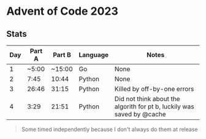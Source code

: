 # Advent of Code 2023

## Stats
| Day | Part A | Part B | Language | Notes |
| --- | ------ | ------ | -------- | -------------- |
|  1  | ~5:00  | ~15:00 |    Go    | None |
|  2  |  7:45  | 10:44  |  Python  | None |
|  3  |  26:46 | 31:15  |  Python  | Killed by off-by-one errors |
|  4  |  3:29  | 21:51  |  Python  | Did not think about the algorith for pt b, luckily was saved by @cache |

> Some timed independently because I don't always do them at release
